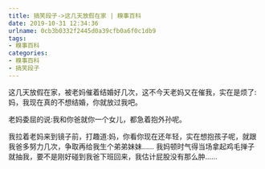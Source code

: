 ```yaml
---
title: 搞笑段子->这几天放假在家 | 糗事百科
date: 2019-10-31 12:34:36
urlname: 0cb3b0332f2445d0a39cfb0a6f0c1db9
tags: 
- 糗事百科
categories:
- 糗事百科
- 搞笑段子
---
```

这几天放假在家，被老妈催着结婚好几次，这不今天老妈又在催我，实在是烦了:妈，我现在真的不想结婚，你就放过我吧。

老妈委屈的说:我和你爸就你一个女儿，都急着抱外孙呢。

我拉着老妈来到镜子前，打趣道:妈，你看你现在还年轻，实在想抱孩子呢，就跟我爸多努力几次，争取再给我生个弟弟妹妹……   我妈顿时气得当场拿起鸡毛掸子就抽我，要不是刚好碰到我爸下班回来，我估计屁股没有那么肿……


